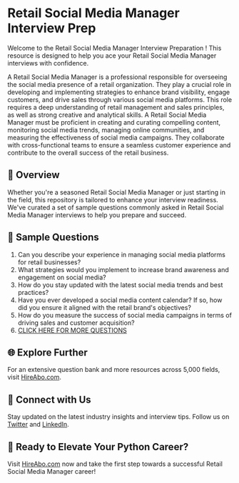 # Retail Social Media Manager Interview Prep

Welcome to the Retail Social Media Manager Interview Preparation ! This resource is designed to help you ace your Retail Social Media Manager interviews with confidence.

A Retail Social Media Manager is a professional responsible for overseeing the social media presence of a retail organization. They play a crucial role in developing and implementing strategies to enhance brand visibility, engage customers, and drive sales through various social media platforms. This role requires a deep understanding of retail management and sales principles, as well as strong creative and analytical skills. A Retail Social Media Manager must be proficient in creating and curating compelling content, monitoring social media trends, managing online communities, and measuring the effectiveness of social media campaigns. They collaborate with cross-functional teams to ensure a seamless customer experience and contribute to the overall success of the retail business.

## 🚀 Overview

Whether you're a seasoned Retail Social Media Manager or just starting in the field, this repository is tailored to enhance your interview readiness. We've curated a set of sample questions commonly asked in Retail Social Media Manager interviews to help you prepare and succeed.

## 📝 Sample Questions

1. Can you describe your experience in managing social media platforms for retail businesses?
2. What strategies would you implement to increase brand awareness and engagement on social media?
3. How do you stay updated with the latest social media trends and best practices?
4. Have you ever developed a social media content calendar? If so, how did you ensure it aligned with the retail brand's objectives?
5. How do you measure the success of social media campaigns in terms of driving sales and customer acquisition?
6. [CLICK HERE FOR MORE QUESTIONS](https://hireabo.com/job/22_0_43/Retail%20Social%20Media%20Manager)

## 🌐 Explore Further

For an extensive question bank and more resources across 5,000 fields, visit [HireAbo.com](https://www.hireabo.com).

## 📱 Connect with Us

Stay updated on the latest industry insights and interview tips. Follow us on [Twitter](https://twitter.com/hireabo) and [LinkedIn](https://www.linkedin.com/in/hire-abo-3609972a8/).

## 🚀 Ready to Elevate Your Python Career?

Visit [HireAbo.com](https://www.hireabo.com) now and take the first step towards a successful Retail Social Media Manager career!